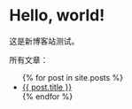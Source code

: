 # Hello, world!

这是新博客站测试。

所有文章：
<ul>
  {% for post in site.posts %}
    <li>
      <a href="/blog/{{ post.url }}">{{ post.title }}</a>
    </li>
  {% endfor %}
</ul>
